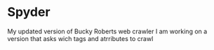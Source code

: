 # Spyder
My updated version of Bucky Roberts web crawler
I am working on a version that asks wich tags and atrributes to crawl
